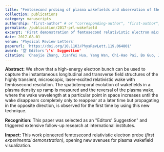```yaml
---
title: "Femtosecond probing of plasma wakefields and observation of the plasma wake reversal using a relativistic electron bunch"
collection: publications
category: manuscripts
authorship: "first-author" # or "corresponding-author", "first-author", "first-corresponding", "co-author"
permalink: /publication/2017-prl-wakefield
excerpt: 'First demonstration of femtosecond relativistic electron microscopy for visualizing plasma wakefields.'
date: 2017-08-01
venue: 'Physical Review Letters'
paperurl: 'https://doi.org/10.1103/PhysRevLett.119.064801'
award: '🏆 Editors'\'s' Suggestion'
citation: 'Chaojie Zhang, Jianfei Hua, Yang Wan, Chi-Hao Pai, Bo Guo, Jie Zhang, Yue Ma, Fei Li, Yipeng Wu, Hsu-Hsin Chu, Yuqiu Gu, Xinlu Xu, Warren B. Mori, Chan Joshi, Jyhpyng Wang, Wei Lu, "Femtosecond probing of plasma wakefields and observation of the plasma wake reversal using a relativistic electron bunch," <i>Phys. Rev. Lett.</i> 119, 064801 (2017).'
---
```


**Abstract:** We show that a high-energy electron bunch can be used to capture the instantaneous longitudinal and transverse field structures of the highly transient, microscopic, laser-excited relativistic wake with femtosecond resolution. The spatiotemporal evolution of wakefields in a plasma density up ramp is measured and the reversal of the plasma wake, where the wake wavelength at a particular point in space increases until the wake disappears completely only to reappear at a later time but propagating in the opposite direction, is observed for the first time by using this new technique.

**Recognition:** This paper was selected as an "Editors' Suggestion" and triggered extensive follow-up research at international institutes.

**Impact:** This work pioneered femtosecond relativistic electron probe *(first experimental demonstration)*, opening new avenues for plasma wakefield visualization.
